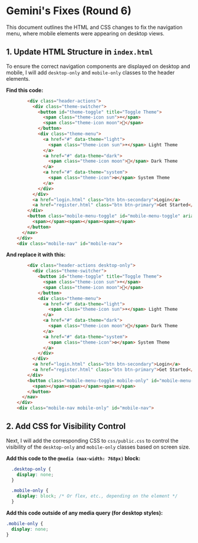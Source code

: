 # Gemini's Fixes (Round 6)

This document outlines the HTML and CSS changes to fix the navigation menu, where mobile elements were appearing on desktop views.

## 1. Update HTML Structure in `index.html`

To ensure the correct navigation components are displayed on desktop and mobile, I will add `desktop-only` and `mobile-only` classes to the header elements.

**Find this code:**

```html
        <div class="header-actions">
          <div class="theme-switcher">
            <button id="theme-toggle" title="Toggle Theme">
              <span class="theme-icon sun">☀️</span>
              <span class="theme-icon moon">🌙</span>
            </button>
            <div class="theme-menu">
              <a href="#" data-theme="light">
                <span class="theme-icon sun">☀️</span> Light Theme
              </a>
              <a href="#" data-theme="dark">
                <span class="theme-icon moon">🌙</span> Dark Theme
              </a>
              <a href="#" data-theme="system">
                <span class="theme-icon">⚙️</span> System Theme
              </a>
            </div>
          </div>
          <a href="login.html" class="btn btn-secondary">Login</a>
          <a href="register.html" class="btn btn-primary">Get Started</a>
        </div>
        <button class="mobile-menu-toggle" id="mobile-menu-toggle" aria-label="Open menu">
          <span></span><span></span><span></span>
        </button>
      </nav>
    </div>
    <div class="mobile-nav" id="mobile-nav">
```

**And replace it with this:**

```html
        <div class="header-actions desktop-only">
          <div class="theme-switcher">
            <button id="theme-toggle" title="Toggle Theme">
              <span class="theme-icon sun">☀️</span>
              <span class="theme-icon moon">🌙</span>
            </button>
            <div class="theme-menu">
              <a href="#" data-theme="light">
                <span class="theme-icon sun">☀️</span> Light Theme
              </a>
              <a href="#" data-theme="dark">
                <span class="theme-icon moon">🌙</span> Dark Theme
              </a>
              <a href="#" data-theme="system">
                <span class="theme-icon">⚙️</span> System Theme
              </a>
            </div>
          </div>
          <a href="login.html" class="btn btn-secondary">Login</a>
          <a href="register.html" class="btn btn-primary">Get Started</a>
        </div>
        <button class="mobile-menu-toggle mobile-only" id="mobile-menu-toggle" aria-label="Open menu">
          <span></span><span></span><span></span>
        </button>
      </nav>
    </div>
    <div class="mobile-nav mobile-only" id="mobile-nav">
```

## 2. Add CSS for Visibility Control

Next, I will add the corresponding CSS to `css/public.css` to control the visibility of the `desktop-only` and `mobile-only` classes based on screen size.

**Add this code to the `@media (max-width: 768px)` block:**

```css
  .desktop-only {
    display: none;
  }

  .mobile-only {
    display: block; /* Or flex, etc., depending on the element */
  }
```

**Add this code outside of any media query (for desktop styles):**

```css
.mobile-only {
  display: none;
}
```